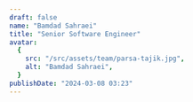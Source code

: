 ```yaml
---
draft: false
name: "Bamdad Sahraei"
title: "Senior Software Engineer"
avatar:
  {
    src: "/src/assets/team/parsa-tajik.jpg",
    alt: "Bamdad Sahraei",
  }
publishDate: "2024-03-08 03:23"
---
```

